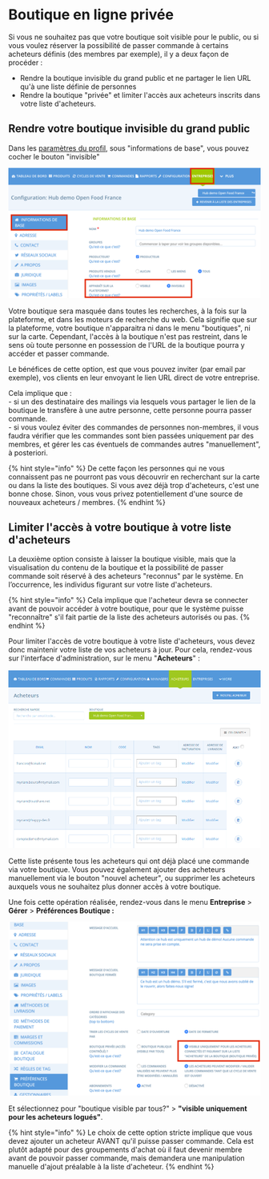 # Boutique en ligne privée

Si vous ne souhaitez pas que votre boutique soit visible pour le public, ou si vous voulez réserver la possibilité de passer commande à certains acheteurs définis (des membres par exemple), il y a deux façon de procéder :&#x20;

* Rendre la boutique invisible du grand public et ne partager le lien URL qu'à une liste définie de personnes
* Rendre la boutique "privée" et limiter l'accès aux acheteurs inscrits dans votre liste d'acheteurs.&#x20;

## Rendre votre boutique invisible du grand public

Dans les [paramètres du profil](broken-reference), sous "informations de base", vous pouvez cocher le bouton "invisible"

![](<../../.gitbook/assets/image (77).png>)

Votre boutique sera masquée dans toutes les recherches, à la fois sur la plateforme, et dans les moteurs de recherche du web. Cela signifie que sur la plateforme, votre boutique n'apparaitra ni dans le menu "boutiques", ni sur la carte. Cependant, l'accès à la boutique n'est pas restreint, dans le sens où toute personne en possession de l'URL de la boutique pourra y accéder et passer commande.&#x20;

Le bénéfices de cette option, est que vous pouvez inviter (par email par exemple), vos clients en leur envoyant le lien URL direct de votre entreprise.

Cela implique que :\
&#x20;\- si un des destinataire des mailings via lesquels vous partager le lien de la boutique le transfère à une autre personne, cette personne pourra passer commande.\
\- si vous voulez éviter des commandes de personnes non-membres, il vous faudra vérifier que les commandes sont bien passées uniquement par des membres, et gérer les cas éventuels de commandes autres "manuellement", à posteriori.

{% hint style="info" %}
De cette façon les personnes qui ne vous connaissent pas ne pourront pas vous découvrir en recherchant sur la carte ou dans la liste des boutiques. Si vous avez déjà trop d'acheteurs, c'est une bonne chose. Sinon, vous vous privez potentiellement d'une source de nouveaux acheteurs / membres.
{% endhint %}

## Limiter l'accès à votre boutique à votre liste d'acheteurs

La deuxième option consiste à laisser la boutique visible, mais que la visualisation du contenu de la boutique et la possibilité de passer commande soit réservé à des acheteurs "reconnus" par le système. En l’occurrence, les individus figurant sur votre liste d'acheteurs.&#x20;

{% hint style="info" %}
Cela implique que l'acheteur devra se connecter avant de pouvoir accéder à votre boutique, pour que le système puisse "reconnaître" s'il fait partie de la liste des acheteurs autorisés ou pas.
{% endhint %}

Pour limiter l'accès de votre boutique à votre liste d'acheteurs, vous devez donc maintenir votre liste de vos acheteurs à jour. Pour cela, rendez-vous sur l'interface d'administration, sur le menu "**Acheteurs**" :&#x20;

![](<../../.gitbook/assets/image (64).png>)

Cette liste présente tous les acheteurs qui ont déjà placé une commande via votre boutique. Vous pouvez également ajouter des acheteurs manuellement via le bouton "nouvel acheteur", ou supprimer les acheteurs auxquels vous ne souhaitez plus donner accès à votre boutique.

Une fois cette opération réalisée, rendez-vous dans le menu **Entreprise** > **Gérer** > **Préférences Boutique :**&#x20;

![](<../../.gitbook/assets/image (86).png>)

Et sélectionnez pour "boutique visible par tous?" >  **"visible uniquement pour les acheteurs logués"**.

{% hint style="info" %}
Le choix de cette option stricte implique que vous devez ajouter un acheteur AVANT qu'il puisse passer commande. Cela est plutôt adapté pour des groupements d'achat où il faut devenir membre avant de pouvoir passer commande, mais demandera une manipulation manuelle d'ajout préalable à la liste d'acheteur.
{% endhint %}

##
